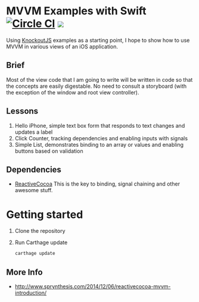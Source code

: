# MVVM Examples with Swift [![Circle CI](https://circleci.com/gh/KyleLeneau/swift-mvvm-examples.svg?style=svg)](https://circleci.com/gh/KyleLeneau/swift-mvvm-examples) ![](https://www.bitrise.io/app/50d9edc2c40205b2.svg?token=xNUbXmTg8WpJVD1uinozbw&branch=master)
Using [KnockoutJS](http://knockoutjs.com/examples/) examples as a starting point, I hope to show how to use MVVM in various views of an iOS application.

## Brief
Most of the view code that I am going to write will be written in code so that the concepts are easily digestable.  No need to consult a storyboard (with the exception of the window and root view controller).

## Lessons
1. Hello iPhone, simple text box form that responds to text changes and updates a label
2. Click Counter, tracking dependencies and enabling inputs with signals
3. Simple List, demonstrates binding to an array or values and enabling buttons based on validation

## Dependencies
- [ReactiveCocoa](http://github.com/reactivecocoa/reactivecocoa) This is the key to binding, signal chaining and other awesome stuff.

# Getting started

1. Clone the repository
2. Run Carthage update

	```sh
	carthage update
	```

## More Info
- http://www.sprynthesis.com/2014/12/06/reactivecocoa-mvvm-introduction/
